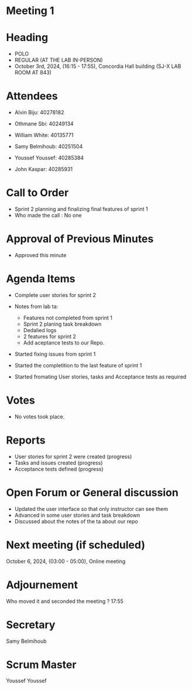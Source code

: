 # Meeting 1
# Heading

- POLO
- REGULAR (AT THE LAB IN-PERSON)
- October 3rd, 2024,  (16:15 - 17:55), Concordia Hall building (SJ-X LAB ROOM AT 843)
  
# Attendees

- Alvin Biju: 40278182

- Othmane Sbi: 40249134

- William White: 40135771

- Samy Belmihoub: 40251504

- Youssef Youssef: 40285384

- John Kaspar: 40285931

# Call to Order

- Sprint 2 planning and finalizing final features of sprint 1
- Who made the call : No one
  
# Approval of Previous Minutes

- Approved this minute
  
# Agenda Items

- Complete user stories for sprint 2
- Notes from lab ta:

  - Features not completed from sprint 1
  - Sprint 2 planing task breakdown
  - Dedalied logs
  - 2 features for sprint 2
  - Add aceptance tests to our Repo.

- Started fixing issues from sprint 1
- Started the completition to the last feature of sprint 1
- Started fromating User stories, tasks and Acceptance tests as required

  
# Votes

- No votes took place.
  
# Reports

- User stories for sprint 2 were created (progress)
- Tasks and issues created (progress)
- Acceptance tests defined (progress)
  
# Open Forum or General discussion

- Updated the user interface so that only instructor can see them
- Advanced in some user stories and task breakdown
- Discussed about the notes of the ta about our repo
  
# Next meeting (if scheduled)

 October 6, 2024,  (03:00 - 05:00), Online meeting
  

# Adjournement
Who moved it and seconded the meeting ?
17:55

# Secretary
Samy Belmihoub

# Scrum Master
Youssef Youssef



